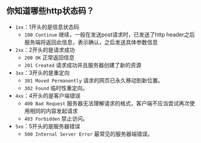 
## 你知道哪些http状态码？
* `1xx`：1开头的是信息状态码
  * `100 Continue` 继续，一般在发送post请求时，已发送了http header之后服务端将返回此信息，表示确认，之后发送具体参数信息
* `2xx`：2开头的是请求成功
  * `200 OK` 正常返回信息
  * `201 Created` 请求成功并且服务器创建了新的资源
* `3xx`：3开头的是重定向
  * `301 Moved Permanently` 请求的网页已永久移动到新位置。
  * `302 Found` 临时性重定向。
* `4xx`：4开头的是客户端错误
  * `400 Bad Request` 服务器无法理解请求的格式，客户端不应当尝试再次使用相同的内容发起请求
  * `403 Forbidden` 禁止访问。
* `5xx`：5开头的是服务器错误
  * `500 Internal Server Error` 最常见的服务器端错误。